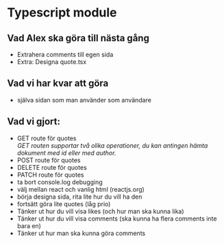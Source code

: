 
# Typescript module

## Vad Alex ska göra till nästa gång
* Extrahera comments till egen sida
* Extra: Designa quote.tsx

## Vad vi har kvar att göra
* själva sidan som man använder som användare

## Vad vi gjort:
* GET route för quotes   
*GET routen supportar två olika operationer, du kan antingen hämta dokument med id eller med author.*
* POST route för quotes
* DELETE route för quotes
* PATCH route för quotes
* ta bort console.log debugging
* välj mellan react och vanlig html (reactjs.org)
* börja designa sida, rita lite hur du vill ha den
* fortsätt göra lite quotes (låg prio)
* Tänker ut hur du vill visa likes (och hur man ska kunna lika)
* Tänker ut hur du vill visa comments (ska kunna ha flera comments inte bara en)
* Tänker ut hur man ska kunna göra comments
